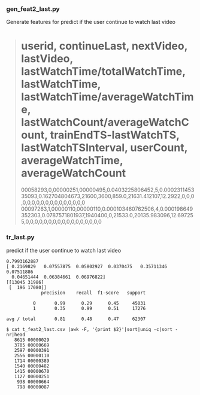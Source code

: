 ### gen_feat2_last.py
Generate features for predict if the user continue to watch last video
> # userid, continueLast, nextVideo, lastVideo, lastWatchTime/totalWatchTime, lastWatchTime, lastWatchTime/averageWatchTime, lastWatchCount/averageWatchCount, trainEndTS-lastWatchTS, lastWatchTSInterval, userCount, averageWatchTime, averageWatchCount
> 00058293,0,00000251,00000495,0.0403225806452,5,0.000231145335093,0.162704804673,21600,3600,859.0,21631.412107,12.2922,0,0,0,0,0,0,0,0,0,0,0,0,0,0,0,0,0
> 00097263,1,00000110,00000110,0.000103460762506,4,0.000198649352303,0.0787571801937,1940400,0,21533.0,20135.983096,12.697255,0,0,0,0,0,0,0,0,0,0,0,0,0,0,0,0,0

### tr_last.py
predict if the user continue to watch last video

    0.7993162887
    [ 0.2169829   0.07557875  0.05802927  0.0370475   0.35711346  0.07511886
      0.04651444  0.06384661  0.06976822]
    [[13045 31986]
     [  196 17080]]
                 precision    recall  f1-score   support
    
              0       0.99      0.29      0.45     45031
              1       0.35      0.99      0.51     17276
    
    avg / total       0.81      0.48      0.47     62307
    
    $ cat t_feat2_last.csv |awk -F, '{print $2}'|sort|uniq -c|sort -nr|head
       8615 00000029
       3705 00000669
       2597 00000391
       2556 00000110
       1714 00000389
       1540 00000482
       1415 00000670
       1127 00000251
        938 00000664
        798 00000087

